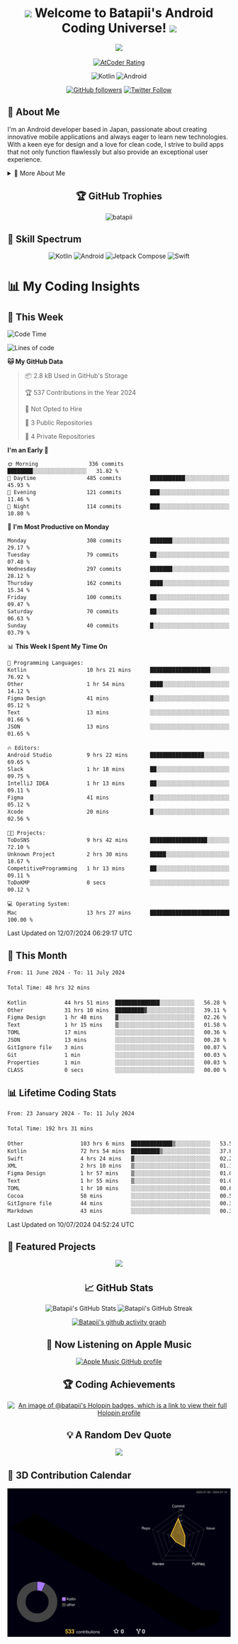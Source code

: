 <h1 align="center">
  <img src="https://media.giphy.com/media/hvRJCLFzcasrR4ia7z/giphy.gif" width="28">
  Welcome to Batapii's Android Coding Universe!
  <img src="https://media.giphy.com/media/hvRJCLFzcasrR4ia7z/giphy.gif" width="28">
</h1>

<p align="center">
  <img src="https://readme-typing-svg.herokuapp.com/?lines=Android+Developer+in+Japan;Always%20learning%20new%20things&font=Fira%20Code&center=true&width=440&height=45&color=f75c7e&vCenter=true&size=22">
</p>

<div align="center">
  
[![AtCoder Rating](https://img.shields.io/endpoint?url=https%3A%2F%2Fatcoder-badges.now.sh%2Fapi%2Fatcoder%2Fjson%2Fbatapii3939)](https://atcoder.jp/users/batapii3939)

![Kotlin](https://img.shields.io/badge/Kotlin-★☆☆☆☆☆☆☆☆☆-brightgreen)
![Android](https://img.shields.io/badge/Android-★☆☆☆☆☆☆☆☆☆-brightgreen)

  
[![GitHub followers](https://img.shields.io/github/followers/batapii?style=social)](https://github.com/batapii)
[![Twitter Follow](https://img.shields.io/twitter/follow/batapii?style=social)](https://twitter.com/batapii3939)

</div>

## 🚀 About Me
I'm an Android developer based in Japan, passionate about creating innovative mobile applications and always eager to learn new technologies. With a keen eye for design and a love for clean code, I strive to build apps that not only function flawlessly but also provide an exceptional user experience.

<details>
<summary>🌟 More About Me</summary>

- 🔭 I'm currently working on revolutionizing mobile productivity apps
- 🌱 I'm currently learning Kotlin Multiplatform and Jetpack Compose
- 👯 I'm looking to collaborate on open-source Android projects
- 💬 Ask me about Android development, Kotlin, and mobile UX design
- ⚡ Fun fact: I can solve a Rubik's cube in under 2 minutes!

</details>

<h2 align="center">🏆 GitHub Trophies</h2>
<p align="center">
  <img src="https://github-profile-trophy.vercel.app/?username=batapii&theme=nord&column=7&no-frame=true&no-bg=true&rank=SECRET,SSS,SS,S,AAA,AA,A,B,C,?" alt="batapii" />
</p>

## 🌈 Skill Spectrum

<div align="center">

![Kotlin](https://img.shields.io/badge/Kotlin-0095D5?style=for-the-badge&logo=kotlin&logoColor=white)
![Android](https://img.shields.io/badge/Android-3DDC84?style=for-the-badge&logo=android&logoColor=white)
![Jetpack Compose](https://img.shields.io/badge/Jetpack%20Compose-4285F4?style=for-the-badge&logo=jetpackcompose&logoColor=white)
![Swift](https://img.shields.io/badge/Swift-FA7343?style=for-the-badge&logo=swift&logoColor=white)

</div>


# 📊 My Coding Insights

## 📅 This Week
<!--START_SECTION:waka-week-->
![Code Time](http://img.shields.io/badge/Code%20Time-192%20hrs%2043%20mins-blue)

![Lines of code](https://img.shields.io/badge/From%20Hello%20World%20I%27ve%20Written-75.9%20thousand%20lines%20of%20code-blue)

**🐱 My GitHub Data** 

> 📦 2.8 kB Used in GitHub's Storage 
 > 
> 🏆 537 Contributions in the Year 2024
 > 
> 🚫 Not Opted to Hire
 > 
> 📜 3 Public Repositories 
 > 
> 🔑 4 Private Repositories 
 > 
**I'm an Early 🐤** 

```text
🌞 Morning                336 commits         ████████░░░░░░░░░░░░░░░░░   31.82 % 
🌆 Daytime                485 commits         ███████████░░░░░░░░░░░░░░   45.93 % 
🌃 Evening                121 commits         ███░░░░░░░░░░░░░░░░░░░░░░   11.46 % 
🌙 Night                  114 commits         ███░░░░░░░░░░░░░░░░░░░░░░   10.80 % 
```
📅 **I'm Most Productive on Monday** 

```text
Monday                   308 commits         ███████░░░░░░░░░░░░░░░░░░   29.17 % 
Tuesday                  79 commits          ██░░░░░░░░░░░░░░░░░░░░░░░   07.48 % 
Wednesday                297 commits         ███████░░░░░░░░░░░░░░░░░░   28.12 % 
Thursday                 162 commits         ████░░░░░░░░░░░░░░░░░░░░░   15.34 % 
Friday                   100 commits         ██░░░░░░░░░░░░░░░░░░░░░░░   09.47 % 
Saturday                 70 commits          ██░░░░░░░░░░░░░░░░░░░░░░░   06.63 % 
Sunday                   40 commits          █░░░░░░░░░░░░░░░░░░░░░░░░   03.79 % 
```


📊 **This Week I Spent My Time On** 

```text
💬 Programming Languages: 
Kotlin                   10 hrs 21 mins      ███████████████████░░░░░░   76.92 % 
Other                    1 hr 54 mins        ████░░░░░░░░░░░░░░░░░░░░░   14.12 % 
Figma Design             41 mins             █░░░░░░░░░░░░░░░░░░░░░░░░   05.12 % 
Text                     13 mins             ░░░░░░░░░░░░░░░░░░░░░░░░░   01.66 % 
JSON                     13 mins             ░░░░░░░░░░░░░░░░░░░░░░░░░   01.65 % 

🔥 Editors: 
Android Studio           9 hrs 22 mins       █████████████████░░░░░░░░   69.65 % 
Slack                    1 hr 18 mins        ██░░░░░░░░░░░░░░░░░░░░░░░   09.75 % 
IntelliJ IDEA            1 hr 13 mins        ██░░░░░░░░░░░░░░░░░░░░░░░   09.11 % 
Figma                    41 mins             █░░░░░░░░░░░░░░░░░░░░░░░░   05.12 % 
Xcode                    20 mins             █░░░░░░░░░░░░░░░░░░░░░░░░   02.56 % 

🐱‍💻 Projects: 
ToDoSNS                  9 hrs 42 mins       ██████████████████░░░░░░░   72.10 % 
Unknown Project          2 hrs 30 mins       █████░░░░░░░░░░░░░░░░░░░░   18.67 % 
CompetitiveProgramming   1 hr 13 mins        ██░░░░░░░░░░░░░░░░░░░░░░░   09.11 % 
ToDoKMP                  0 secs              ░░░░░░░░░░░░░░░░░░░░░░░░░   00.12 % 

💻 Operating System: 
Mac                      13 hrs 27 mins      █████████████████████████   100.00 % 
```


 Last Updated on 12/07/2024 06:29:17 UTC
<!--END_SECTION:waka-week-->

## 📅 This Month
<!--START_SECTION:wakamonth-->

```txt
From: 11 June 2024 - To: 11 July 2024

Total Time: 48 hrs 32 mins

Kotlin            44 hrs 51 mins  ██████████████░░░░░░░░░░░   56.28 %
Other             31 hrs 10 mins  █████████▓░░░░░░░░░░░░░░░   39.11 %
Figma Design      1 hr 48 mins    ▓░░░░░░░░░░░░░░░░░░░░░░░░   02.26 %
Text              1 hr 15 mins    ▒░░░░░░░░░░░░░░░░░░░░░░░░   01.58 %
TOML              17 mins         ░░░░░░░░░░░░░░░░░░░░░░░░░   00.36 %
JSON              13 mins         ░░░░░░░░░░░░░░░░░░░░░░░░░   00.28 %
GitIgnore file    3 mins          ░░░░░░░░░░░░░░░░░░░░░░░░░   00.07 %
Git               1 min           ░░░░░░░░░░░░░░░░░░░░░░░░░   00.03 %
Properties        1 min           ░░░░░░░░░░░░░░░░░░░░░░░░░   00.03 %
CLASS             0 secs          ░░░░░░░░░░░░░░░░░░░░░░░░░   00.00 %
```

<!--END_SECTION:wakamonth-->

## 📊 Lifetime Coding Stats

<!--START_SECTION:wakaalltime-->

```txt
From: 23 January 2024 - To: 11 July 2024

Total Time: 192 hrs 31 mins

Other                  103 hrs 6 mins  █████████████▒░░░░░░░░░░░   53.56 %
Kotlin                 72 hrs 54 mins  █████████▒░░░░░░░░░░░░░░░   37.87 %
Swift                  4 hrs 24 mins   ▓░░░░░░░░░░░░░░░░░░░░░░░░   02.29 %
XML                    2 hrs 10 mins   ▒░░░░░░░░░░░░░░░░░░░░░░░░   01.13 %
Figma Design           1 hr 57 mins    ▒░░░░░░░░░░░░░░░░░░░░░░░░   01.02 %
Text                   1 hr 55 mins    ▒░░░░░░░░░░░░░░░░░░░░░░░░   01.00 %
TOML                   1 hr 10 mins    ░░░░░░░░░░░░░░░░░░░░░░░░░   00.61 %
Cocoa                  58 mins         ░░░░░░░░░░░░░░░░░░░░░░░░░   00.50 %
GitIgnore file         44 mins         ░░░░░░░░░░░░░░░░░░░░░░░░░   00.39 %
Markdown               43 mins         ░░░░░░░░░░░░░░░░░░░░░░░░░   00.37 %
```

<!--END_SECTION:wakaalltime-->

Last Updated on 10/07/2024 04:52:24 UTC

## 🌟 Featured Projects

<div align="center">
  <a href="https://github.com/batapii/ToDoSNS">
    <img src="https://github-readme-stats.vercel.app/api/pin/?username=batapii&repo=ToDoSNS&theme=radical" />
  </a>

## 📈 GitHub Stats

<div align="center">
  <img src="https://github-readme-stats.vercel.app/api?username=batapii&show_icons=true&theme=radical" alt="Batapii's GitHub Stats" />
  <img src="https://github-readme-streak-stats.herokuapp.com/?user=batapii&theme=radical" alt="Batapii's GitHub Streak" />
  
[![Batapii's github activity graph](https://github-readme-activity-graph.vercel.app/graph?username=batapii&theme=react-dark)](https://github.com/ashutosh00710/github-readme-activity-graph)
</div>

## 🎵 Now Listening on Apple Music

<div align="center">
  
[![Apple Music GitHub profile](https://music-profile.rayriffy.com/theme/dark.svg?uid=001005.6598667d2ffd4a10a4f429edd0ba24c4.1156)](https://github.com/rayriffy/apple-music-github-profile)

</div>


## 🏆 Coding Achievements

<div align="center">

[![An image of @batapii's Holopin badges, which is a link to view their full Holopin profile](https://holopin.me/batapii)](https://holopin.io/@batapii)

</div>

## 💡 A Random Dev Quote

<div align="center">

![](https://quotes-github-readme.vercel.app/api?type=horizontal&theme=radical)

</div>

</div>

## 🚀 3D Contribution Calendar

<div align="center">
  
![](./profile-3d-contrib/profile-night-rainbow.svg)

</div>
